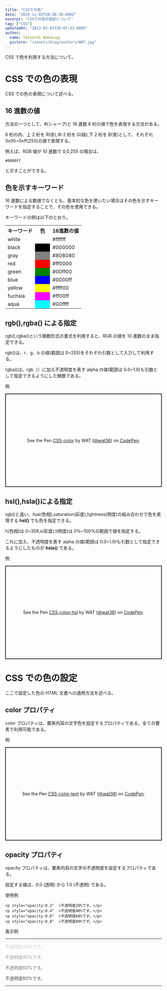 ```yaml
---
title: "CSSでの色"
date: "2019-11-05T20:38:30.000Z"
excerpt: "CSSでの色の設定について"
tag: ["CSS"]
updatedAt: "2023-03-03T20:07:33.000Z"
author:
  name: Tatsuroh Wakasugi
  picture: "/assets/blog/authors/WAT.jpg"
---
```


CSS で色を利用する方法について。

# CSS での色の表現

CSS での色の表現について述べる。

## 16 進数の値

方法の一つとして、#(シャープ)と 16 進数 6 桁の値で色を表現する方法がある。

6 桁の内、上 2 桁を R(赤),中 2 桁を G(緑),下 2 桁を B(青)として、それぞれ 0x00~0xff(255)の値で表現する。

例えば、RGB 値が 10 進数で 0,0,255 の場合は、

```
#0000ff
```

と示すことができる。

## 色を示すキーワード

16 進数による数値でなくとも、基本的な色を使いたい場合はその色を示すキーワードを指定することで、その色を使用できる。

キーワードの例は以下のとおり。

<table>
    <tr>
        <th>キーワード</th>
        <th>色</th>
        <th>16進数の値</th>
    </tr>
    <tr>
        <td>white</td>
        <td style="background-color:white">　　</td>
        <td>#ffffff</td>
    </tr>
    <tr>
        <td>black</td>
        <td style="background-color:black">　　</td>
        <td>#000000</td>
    </tr>
    <tr>
        <td>gray</td>
        <td style="background-color:gray">　　</td>
        <td>#808080</td>
    </tr>
    <tr>
        <td>red</td>
        <td style="background-color:red">　　</td>
        <td>#ff0000</td>
    </tr>
    <tr>
        <td>green</td>
        <td style="background-color:green">　　</td>
        <td>#00ff00</td>
    </tr>
    <tr>
        <td>blue</td>
        <td style="background-color:blue">　　</td>
        <td>#0000ff</td>
    </tr>
    <tr>
        <td>yellow</td>
        <td style="background-color:yellow">　　</td>
        <td>#ffff00</td>
    </tr>
    <tr>
        <td>fuchsia</td>
        <td style="background-color:fuchsia">　　</td>
        <td>#ff00ff</td>
    </tr>
    <tr>
        <td>aqua</td>
        <td style="background-color:aqua">　　</td>
        <td>#00ffff</td>
    </tr>
</table>

## rgb(),rgba() による指定

rgb(),rgba()という関数形式の書式を利用すると、RGB の値を 10 進数のまま指定できる。

rgb()は、r、g、b の値(範囲は 0~255)をそれぞれ引数として入力して利用する。

rgba()は、rgb（）に加え不透明度を表す alpha の値(範囲は 0.0~1.0)も引数として指定できるようにした関数である。

例

<p class="codepen" data-height="300" data-default-tab="html,result" data-slug-hash="bNGdXXd" data-pen-title="CSS-color" data-user="wat36" style="height: 300px; box-sizing: border-box; display: flex; align-items: center; justify-content: center; border: 2px solid; margin: 1em 0; padding: 1em;">
  <span>See the Pen <a href="https://codepen.io/wat36/pen/bNGdXXd">
  CSS-color</a> by WAT (<a href="https://codepen.io/wat36">@wat36</a>)
  on <a href="https://codepen.io">CodePen</a>.</span>
</p>
<script async src="https://public.codepenassets.com/embed/index.js"></script>

## hsl(),hsla()による指定

rgb()と違い、hue(色相),saturation(彩度),lightness(明度)の組み合わせで色を表現する **hsl()** でも色を指定できる。

h(色相)は 0~359,s(彩度),l(明度)は 0%~100%の範囲で値を指定する。

これに加え、不透明度を表す alpha の値(範囲は 0.0~1.0)も引数として指定できるようにしたものが **hsla()** である。

例

<p class="codepen" data-height="300" data-default-tab="html,result" data-slug-hash="zxYvwoR" data-pen-title="CSS-color-hsl" data-user="wat36" style="height: 300px; box-sizing: border-box; display: flex; align-items: center; justify-content: center; border: 2px solid; margin: 1em 0; padding: 1em;">
  <span>See the Pen <a href="https://codepen.io/wat36/pen/zxYvwoR">
  CSS-color-hsl</a> by WAT (<a href="https://codepen.io/wat36">@wat36</a>)
  on <a href="https://codepen.io">CodePen</a>.</span>
</p>
<script async src="https://public.codepenassets.com/embed/index.js"></script>

# CSS での色の設定

ここで設定した色の HTML 文書への適用方法を述べる。

## color プロパティ

color プロパティは、要素内容の文字色を設定するプロパティである。全ての要素で利用可能である。

例

<p class="codepen" data-height="300" data-default-tab="html,result" data-slug-hash="xbxwdgz" data-pen-title="CSS-color-text" data-user="wat36" style="height: 300px; box-sizing: border-box; display: flex; align-items: center; justify-content: center; border: 2px solid; margin: 1em 0; padding: 1em;">
  <span>See the Pen <a href="https://codepen.io/wat36/pen/xbxwdgz">
  CSS-color-text</a> by WAT (<a href="https://codepen.io/wat36">@wat36</a>)
  on <a href="https://codepen.io">CodePen</a>.</span>
</p>
<script async src="https://public.codepenassets.com/embed/index.js"></script>

## opacity プロパティ

opacity プロパティは、要素内容の文字の不透明度を設定するプロパティである。

設定する値は、0.0 (透明) から 1.0 (不透明) である。

使用例

```
<p style="opacity:0.2"  >不透明度20%です。</p>
<p style="opacity:0.4"  >不透明度40%です。</p>
<p style="opacity:0.6"  >不透明度60%です。</p>
<p style="opacity:0.8"  >不透明度80%です。</p>
```

表示例

<hr>
<p style="opacity:0.2"  >不透明度20%です。</p>
<p style="opacity:0.4"  >不透明度40%です。</p>
<p style="opacity:0.6"  >不透明度60%です。</p>
<p style="opacity:0.8"  >不透明度80%です。</p>
<hr>
